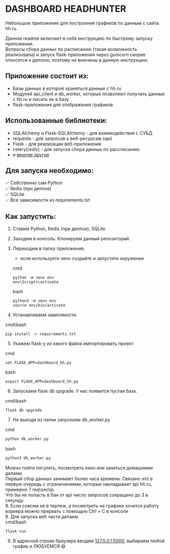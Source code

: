 # DASHBOARD HEADHUNTER
Небольшое приложение для построения графиков по данным с сайта hh.ru.    

Данное readme включает в себя инструкцию по быстрому запуску приложения.    
Вопросы сбора данных по расписанию (такая возможность реализована) и запуск flask-приложения через gunicorn скорее относятся к деплою, поэтому не вкючены в данную инструкцию.    

## Приложение состоит из:
* Базы данных в которой храняться данные с hh.ru
* Модулей api_client и db_worker, которые позволяют получать данные с hh.ru и писать их в базу
* flask-приложения для отображения графиков

## Использованные библиотеки:
* SQLAlchemy и Flask-SQLAlchemy - для взаимодействия с СУБД
* requests - для запросов к веб-ресурсам (api)
* Flask - для реализации веб-приложения
* celery[redis] - для запуска сбора данных по рассписанию
* и [многие другие](https://github.com/Jabloco/dashboard_headhunter/blob/main/requirements.txt)

## Для запуска необходимо:
:white_check_mark: Собственно сам Python    
:white_check_mark: Redis (при деплое)    
:white_check_mark: SQLite    
:white_check_mark: Все зависимости из requirements.txt    

## Как запустить:
1. Ставим Python, Redis (при деплое), SQLite
2. Заходим в консоль. Клонируем данный репозиторий.    
3. Переходим в папку приложения.    
    * если используете venv создайте и запустите окружение
    
    cmd
    ```
    python -m venv env
    env\Scripts\activate
    ```
    bash
    ```
    python3 -m venv env
    source env/bin/activate
    ```
4. Устанавливаем зависимости.

cmd\bash
```
pip install -r requirements.txt
```
5. Укажем flask-у из какого файла импортировать проект

cmd
```
set FLASK_APP=dashboard_hh.py
```
bash
```
export FLASK_APP=dashboard_hh.py
```

6. Запускаем flask db upgrade. У нас появится пустая база.

cmd\bash
```
flask db upgrade
```
7. Не выходя из папки запускаем db_worker.py

cmd
```cmd
python db_worker.py
```
bash
```bash
python3 db_worker.py
```
Можно пойти погулять, посмотреть кино или заняться домашними делами.    
Первый сбор данных занимает более часа времени. Связано это в первую очередь с ограничениями, которые накладывает api hh.ru, примерно 7 req\sec\ip.    
Что бы не попасть в бан от api число запросов сокращено до 3 в секунду.    
8. Если совсем не в терпеж, а посмотреть на графики хочется работу воркера можно прервать с помощью Ctrl + C в консоли    
8. Для запуска веб части делаем  
cmd/bash
```
flask run
```  

9. В адресной строке браузера вводим [127.0.0.1:5000](http://127.0.0.1:5000), выбираем любой график и ЛЮБУЕМСЯ :smile:
